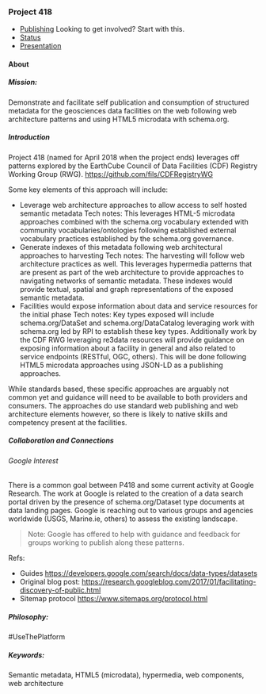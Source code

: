 ### Project 418

* [Publishing](publishing.md)  Looking to get involved?  Start with this.
* [Status](./status.md)
* [Presentation](./presentations)

#### About

##### Mission:  
Demonstrate and facilitate self publication and consumption of structured metadata  for the geosciences data facilities on the web following web architecture patterns and using HTML5 microdata with schema.org.  

##### Introduction
Project 418 (named for April 2018 when the project ends) leverages off patterns explored by the EarthCube Council of Data Facilities (CDF) Registry Working Group (RWG). https://github.com/fils/CDFRegistryWG 

Some key elements of this approach will include:

* Leverage web architecture approaches to allow access to self hosted semantic metadata
Tech notes:  This leverages HTML-5 microdata approaches combined with the schema.org vocabulary extended with community vocabularies/ontologies following established external vocabulary practices established by the schema.org governance.  
* Generate indexes of this metadata following web architectural approaches to harvesting 
Tech notes:  The harvesting will follow web architecture practices as well.  This leverages hypermedia patterns that are present as part of the web architecture to provide approaches to navigating networks of semantic metadata.  These indexes would provide textual, spatial and graph representations of the exposed semantic metadata.
* Facilities would expose information about data and service resources for the initial phase
Tech notes:  Key types exposed will include schema.org/DataSet and schema.org/DataCatalog leveraging work with schema.org led by RPI to establish these key types.  Additionally work by the CDF RWG leveraging re3data resources will provide guidance on exposing information about a facility in general and also related to service endpoints (RESTful, OGC, others).   This will be done following HTML5 microdata approaches using JSON-LD as a publishing approaches.   

While standards based, these specific approaches are arguably not common yet and guidance will need to be available to both providers and consumers.     The approaches do use standard web publishing and web architecture elements however, so there is likely to native skills and competency present at the facilities.  

##### Collaboration and Connections

###### Google Interest
There is a common goal between P418 and some current activity at Google Research.  The work at Google is related to the creation of a data search portal driven by the presence of schema.org/Dataset type documents at data landing pages.  Google is reaching out to various groups and agencies worldwide (USGS, Marine.ie, others) to assess the existing landscape.  

>Note:
>Google has offered to help with guidance and feedback for groups working to publish along these patterns.  

Refs:
* Guides https://developers.google.com/search/docs/data-types/datasets 
* Original blog post: https://research.googleblog.com/2017/01/facilitating-discovery-of-public.html 
* Sitemap protocol https://www.sitemaps.org/protocol.html 
   

##### Philosophy:   
\#UseThePlatform
##### Keywords: 
Semantic metadata, HTML5 (microdata), hypermedia, web components, web architecture
